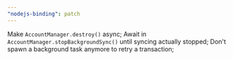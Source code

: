 ```yaml
---
"nodejs-binding": patch
---
```


Make `AccountManager.destroy()` async;
Await in `AccountManager.stopBackgroundSync()` until syncing actually stopped;
Don't spawn a background task anymore to retry a transaction;
